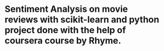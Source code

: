 # Sentiment Analysis on movie reviews with scikit-learn and python project done with the help of coursera course by Rhyme.
